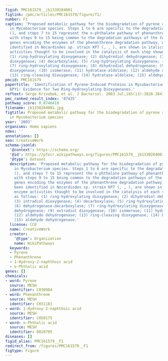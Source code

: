 ```yaml
---
figid: PMC161579__jb1330284001
figlink: /pmc/articles/PMC161579/figure/f1/
number: F1
caption: 'Proposed metabolic pathway for the biodegradation of pyrene and phenanthrene
  in Mycobacterium species. Steps 1 to 6 are specific to the degradation of pyrene
  (), and steps 7 to 15 represent the o-phthalate pathway of phenanthrene degradation,
  with steps 9 to 15 being common to the degradation pathways of the two PAHs. The
  genes encoding the enzymes of the phenanthrene degradation pathway, which have been
  identified in Nocardiodes sp. strain KP7 (, , ), are shown in italics. The enzyme
  activities thought to be involved in the catalysis of each step shown are as follows:
  (1) ring-hydroxylating dioxygenase; (2) dihydrodiol dehydrogenase; (3) intradiol
  dioxygenase; (4) decarboxylase; (5) ring-hydroxylating dioxygenase; (6) dehydrogenase-decarboxylase;
  (7) ring-hydroxylating dioxygenase; (8) dihydrodiol dehydrogenase; (9) extradiol
  dioxygenase; (10) isomerase; (11) hydratase-aldolase; (12) aldehyde dehydrogenase;
  (13) ring-cleaving dioxygenase; (14) hydratase-aldolase; (15) aldehyde dehydrogenase.'
pmcid: PMC161579
papertitle: 'Identification of Pyrene-Induced Proteins in Mycobacterium sp. Strain
  6PY1: Evidence for Two Ring-Hydroxylating Dioxygenases.'
reftext: Serge Krivobok, et al. J Bacteriol. 2003 Jul;185(13):3828-3841.
pmc_ranked_result_index: '87425'
pathway_score: 0.8746419
filename: jb1330284001.jpg
figtitle: Proposed metabolic pathway for the biodegradation of pyrene and phenanthrene
  in Mycobacterium species
year: '2003'
organisms: Homo sapiens
ndex: ''
annotations: []
seo: CreativeWork
schema-jsonld:
  '@context': https://schema.org/
  '@id': https://pfocr.wikipathways.org/figures/PMC161579__jb1330284001.html
  '@type': Dataset
  description: 'Proposed metabolic pathway for the biodegradation of pyrene and phenanthrene
    in Mycobacterium species. Steps 1 to 6 are specific to the degradation of pyrene
    (), and steps 7 to 15 represent the o-phthalate pathway of phenanthrene degradation,
    with steps 9 to 15 being common to the degradation pathways of the two PAHs. The
    genes encoding the enzymes of the phenanthrene degradation pathway, which have
    been identified in Nocardiodes sp. strain KP7 (, , ), are shown in italics. The
    enzyme activities thought to be involved in the catalysis of each step shown are
    as follows: (1) ring-hydroxylating dioxygenase; (2) dihydrodiol dehydrogenase;
    (3) intradiol dioxygenase; (4) decarboxylase; (5) ring-hydroxylating dioxygenase;
    (6) dehydrogenase-decarboxylase; (7) ring-hydroxylating dioxygenase; (8) dihydrodiol
    dehydrogenase; (9) extradiol dioxygenase; (10) isomerase; (11) hydratase-aldolase;
    (12) aldehyde dehydrogenase; (13) ring-cleaving dioxygenase; (14) hydratase-aldolase;
    (15) aldehyde dehydrogenase.'
  license: CC0
  name: CreativeWork
  creator:
    '@type': Organization
    name: WikiPathways
  keywords:
  - Pyrene
  - Phenanthrene
  - 1-Hydroxy-2-naphthoic acid
  - o-Phthalic acid
genes: []
chemicals:
- word: Pyrene
  source: MESH
  identifier: C030984
- word: Phenanthrene
  source: MESH
  identifier: C031181
- word: 1-Hydroxy-2-naphthoic acid
  source: MESH
  identifier: C050175
- word: o-Phthalic acid
  source: MESH
  identifier: D010795
diseases: []
figid_alias: PMC161579__F1
redirect_from: /figures/PMC161579__F1
figtype: Figure
---
```

